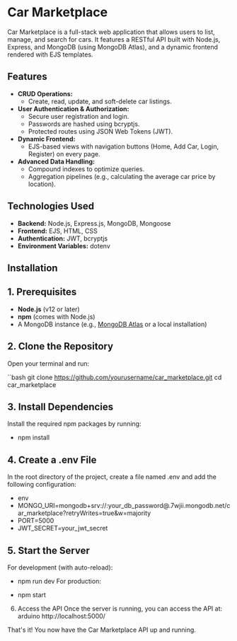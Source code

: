 # Car Marketplace

Car Marketplace is a full-stack web application that allows users to list, manage, and search for cars. It features a RESTful API built with Node.js, Express, and MongoDB (using MongoDB Atlas), and a dynamic frontend rendered with EJS templates.

## Features

- **CRUD Operations:**
  - Create, read, update, and soft-delete car listings.
- **User Authentication & Authorization:**
  - Secure user registration and login.
  - Passwords are hashed using bcryptjs.
  - Protected routes using JSON Web Tokens (JWT).
- **Dynamic Frontend:**
  - EJS-based views with navigation buttons (Home, Add Car, Login, Register) on every page.
- **Advanced Data Handling:**
  - Compound indexes to optimize queries.
  - Aggregation pipelines (e.g., calculating the average car price by location).

## Technologies Used

- **Backend:** Node.js, Express.js, MongoDB, Mongoose
- **Frontend:** EJS, HTML, CSS
- **Authentication:** JWT, bcryptjs
- **Environment Variables:** dotenv

## Installation

## 1. Prerequisites

- **Node.js** (v12 or later)
- **npm** (comes with Node.js)
- A MongoDB instance (e.g., [MongoDB Atlas](https://www.mongodb.com/cloud/atlas) or a local installation)

## 2. Clone the Repository

Open your terminal and run:

``bash
git clone https://github.com/yourusername/car_marketplace.git
cd car_marketplace

## 3. Install Dependencies
Install the required npm packages by running:

- npm install

## 4. Create a .env File
In the root directory of the project, create a file named .env and add the following configuration:
- env
- MONGO_URI=mongodb+srv://<dbname>:your_db_password@<clustername>.7wjii.mongodb.net/car_marketplace?retryWrites=true&w=majority
- PORT=5000
- JWT_SECRET=your_jwt_secret

## 5. Start the Server
For development (with auto-reload):

- npm run dev
For production:

- npm start
6. Access the API
Once the server is running, you can access the API at:
arduino
http://localhost:5000/

That's it! You now have the Car Marketplace API up and running.
